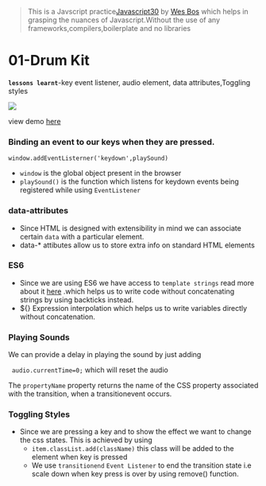 >This is a Javscript practice[Javascript30](https://javascript30.com/) by [Wes Bos](https://github.com/wesbos) which helps in  grasping the nuances of Javascript.Without the use of any frameworks,compilers,boilerplate and no libraries

# 01-Drum Kit
**`lessons learnt`**-key event listener, audio element, data attributes,Toggling styles

![](http://i.imgur.com/b9r5sEL.jpg)

view demo [here](https://claudz1.github.io/Js30/01-JSDrumKit/index.html)

### Binding an event to our keys when they are pressed.

`window.addEventListerner('keydown',playSound)`

- `window` is the global object present in the browser
- `playSound()` is the function which listens for keydown events being registered while using `EventListener`

### data-attributes
- Since HTML is designed with extensibility in mind we can associate certain `data` with a particular element.
- data-* attibutes allow us to store extra info on standard HTML elements

### ES6 
- Since we are using ES6 we have access to `template strings` read more about it [here](https://developer.mozilla.org/en-US/docs/Web/JavaScript/Reference/Template_literals) .which helps us to write code without concatenating strings by using backticks instead.
- ${} Expression interpolation which helps us to write variables directly without concatenation.

### Playing Sounds

We can provide a delay in playing the sound by just adding

` audio.currentTime=0;` which will reset the audio 

The `propertyName` property returns the name of the CSS property associated with the transition, when a transitionevent occurs.

### Toggling Styles

- Since we are pressing a key and to show the effect we want to change the css states. This is achieved by using
    - `item.classList.add(className)` this class will be added to the element when key is pressed
    - We use `transitionend` `Event Listener` to end the transition state i.e scale down when key press is over by using remove() function.